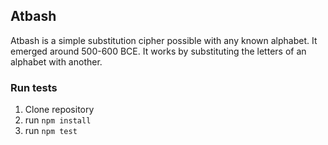 ## Atbash

Atbash is a simple substitution cipher possible with any known alphabet. It emerged around 500-600 BCE. It works by substituting the letters of an alphabet with another.

### Run tests

1.  Clone repository
2.  run `npm install`
3.  run `npm test`
